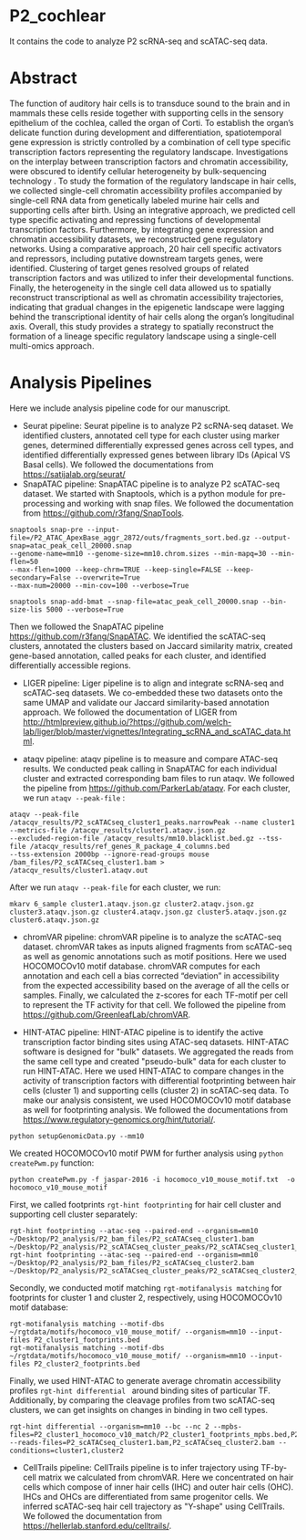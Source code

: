 # P2_cochlear
It contains the code to analyze P2 scRNA-seq and scATAC-seq data. 


Abstract
============================

The function of auditory hair cells is to transduce sound to the brain and in mammals these cells reside together with supporting cells in the sensory epithelium of the cochlea, called the organ of Corti. To establish the organ’s delicate function during development and differentiation, spatiotemporal gene expression is strictly controlled by a combination of cell type specific transcription factors representing the regulatory landscape. Investigations on the interplay between transcription factors and chromatin accessibility, were obscured to identify cellular heterogeneity by bulk-sequencing technology . To study the formation of the regulatory landscape in hair cells, we collected single-cell chromatin accessibility profiles accompanied by single-cell RNA data from genetically labeled murine hair cells and supporting cells after birth. Using an integrative approach, we predicted cell type specific activating and repressing functions of developmental transcription factors. Furthermore, by integrating gene expression and chromatin accessibility datasets, we reconstructed gene regulatory networks. Using a comparative approach, 20 hair cell specific activators and repressors, including putative downstream targets genes, were identified. Clustering of target genes resolved groups of related transcription factors and was utilized to infer their developmental functions. Finally, the heterogeneity in the single cell data allowed us to spatially reconstruct transcriptional as well as chromatin accessibility trajectories, indicating that gradual changes in the epigenetic landscape were lagging behind the transcriptional identity of hair cells along the organ’s longitudinal axis. Overall, this study provides a strategy to spatially reconstruct the formation of a lineage specific regulatory landscape using a single-cell multi-omics approach.


Analysis Pipelines
============================

Here we include analysis pipeline code for our manuscript. 
* Seurat pipeline: Seurat pipeline is to analyze P2 scRNA-seq dataset. We identified clusters, annotated cell type for each cluster using marker genes, determined differentially expressed genes across cell types, and identified differentially expressed genes between library IDs (Apical VS Basal cells). We followed the documentations from https://satijalab.org/seurat/
* SnapATAC pipeline: SnapATAC pipeline is to analyze P2 scATAC-seq dataset. We started with Snaptools, which is a python module for pre-processing and working with snap files. We followed the documentation from https://github.com/r3fang/SnapTools. 

```
snaptools snap-pre --input-file=/P2_ATAC_ApexBase_aggr_2872/outs/fragments_sort.bed.gz --output-snap=atac_peak_cell_20000.snap 
--genome-name=mm10 --genome-size=mm10.chrom.sizes --min-mapq=30 --min-flen=50 
--max-flen=1000 --keep-chrm=TRUE --keep-single=FALSE --keep-secondary=False --overwrite=True 
--max-num=20000 --min-cov=100 --verbose=True 
```

```
snaptools snap-add-bmat --snap-file=atac_peak_cell_20000.snap --bin-size-lis 5000 --verbose=True
```
Then we followed the SnapATAC pipeline https://github.com/r3fang/SnapATAC. We identified the scATAC-seq clusters, annotated the clusters based on Jaccard similarity matrix, created gene-based annotation, called peaks for each cluster, and identified differentially accessible regions. 

* LIGER pipeline: Liger pipeline is to align and integrate scRNA-seq and scATAC-seq datasets. We co-embedded these two datasets onto the same UMAP and validate our Jaccard similarity-based annotation approach. We followed the documentation of LIGER from http://htmlpreview.github.io/?https://github.com/welch-lab/liger/blob/master/vignettes/Integrating_scRNA_and_scATAC_data.html. 

* ataqv pipeline: ataqv pipeline is to measure and compare ATAC-seq results. We conducted peak calling in SnapATAC for each individual cluster and extracted corresponding bam files to run ataqv. We followed the pipeline from https://github.com/ParkerLab/ataqv. For each cluster, we run `ataqv --peak-file` :

```
ataqv --peak-file /atacqv_results/P2_scATACseq_cluster1_peaks.narrowPeak --name cluster1 --metrics-file /atacqv_results/cluster1.ataqv.json.gz 
--excluded-region-file /atacqv_results/mm10.blacklist.bed.gz --tss-file /atacqv_results/ref_genes_R_package_4_columns.bed 
--tss-extension 2000bp --ignore-read-groups mouse /bam_files/P2_scATACseq_cluster1.bam > /atacqv_results/cluster1.ataqv.out
```

After we run `ataqv --peak-file` for each cluster, we run:

```
mkarv 6_sample cluster1.ataqv.json.gz cluster2.ataqv.json.gz cluster3.ataqv.json.gz cluster4.ataqv.json.gz cluster5.ataqv.json.gz cluster6.ataqv.json.gz
```

* chromVAR pipeline: chromVAR pipeline is to analyze the scATAC-seq dataset. chromVAR takes as inputs aligned fragments from scATAC-seq as well as genomic annotations such as motif positions. Here we used HOCOMOCOv10 motif database. chromVAR computes for each annotation and each cell a bias corrected “deviation” in accessibility from the expected accessibility based on the average of all the cells or samples. Finally, we calculated the z-scores for each TF-motif per cell to represent the TF activity for that cell. We followed the pipeline from https://github.com/GreenleafLab/chromVAR. 

* HINT-ATAC pipeline: HINT-ATAC pipeline is to identify the active transcription factor binding sites using ATAC-seq datasets. HINT-ATAC software is designed for "bulk" datasets. We aggregated the reads from the same cell type and created "pseudo-bulk" data for each cluster to run HINT-ATAC. Here we used HINT-ATAC to compare changes in the activity of transcription factors with differential footprinting between hair cells (cluster 1) and supporting cells (cluster 2) in scATAC-seq data. To make our analysis consistent, we used HOCOMOCOv10 motif database as well for footprinting analysis. We followed the documentations from https://www.regulatory-genomics.org/hint/tutorial/. 

```
python setupGenomicData.py --mm10
```
We created HOCOMOCOv10 motif PWM for further analysis using `python createPwm.py` function:
```
python createPwm.py -f jaspar-2016 -i hocomoco_v10_mouse_motif.txt  -o hocomoco_v10_mouse_motif
```

First, we called footprints `rgt-hint footprinting` for hair cell cluster and supporting cell cluster separately:
```
rgt-hint footprinting --atac-seq --paired-end --organism=mm10 ~/Desktop/P2_analysis/P2_bam_files/P2_scATACseq_cluster1.bam ~/Desktop/P2_analysis/P2_scATACseq_cluster_peaks/P2_scATACseq_cluster1_peaks.narrowPeak
rgt-hint footprinting --atac-seq --paired-end --organism=mm10 ~/Desktop/P2_analysis/P2_bam_files/P2_scATACseq_cluster2.bam ~/Desktop/P2_analysis/P2_scATACseq_cluster_peaks/P2_scATACseq_cluster2_peaks.narrowPeak
```

Secondly, we conducted motif matching `rgt-motifanalysis matching` for footprints for cluster 1 and cluster 2, respectively, using HOCOMOCOv10 motif database:
```
rgt-motifanalysis matching --motif-dbs ~/rgtdata/motifs/hocomoco_v10_mouse_motif/ --organism=mm10 --input-files P2_cluster1_footprints.bed
rgt-motifanalysis matching --motif-dbs ~/rgtdata/motifs/hocomoco_v10_mouse_motif/ --organism=mm10 --input-files P2_cluster2_footprints.bed
```

Finally, we used HINT-ATAC to generate average chromatin accessibility profiles `rgt-hint differential ` around binding sites of particular TF. Additionally, by comparing the cleavage profiles from two scATAC-seq clusters, we can get insights on changes in binding in two cell types.
```
rgt-hint differential --organism=mm10 --bc --nc 2 --mpbs-files=P2_cluster1_hocomoco_v10_match/P2_cluster1_footprints_mpbs.bed,P2_cluster2_hocomoco_v10_match/P2_cluster2_footprints_mpbs.bed 
--reads-files=P2_scATACseq_cluster1.bam,P2_scATACseq_cluster2.bam --conditions=cluster1,cluster2
```

* CellTrails pipeline: CellTrails pipeline is to infer trajectory using TF-by-cell matrix we calculated from chromVAR. Here we concentrated on hair cells which compose of inner hair cells (IHC) and outer hair cells (OHC). IHCs and OHCs are differentiated from same progenitor cells. We inferred scATAC-seq hair cell trajectory as "Y-shape" using CellTrails. We followed the documentation from https://hellerlab.stanford.edu/celltrails/. 



